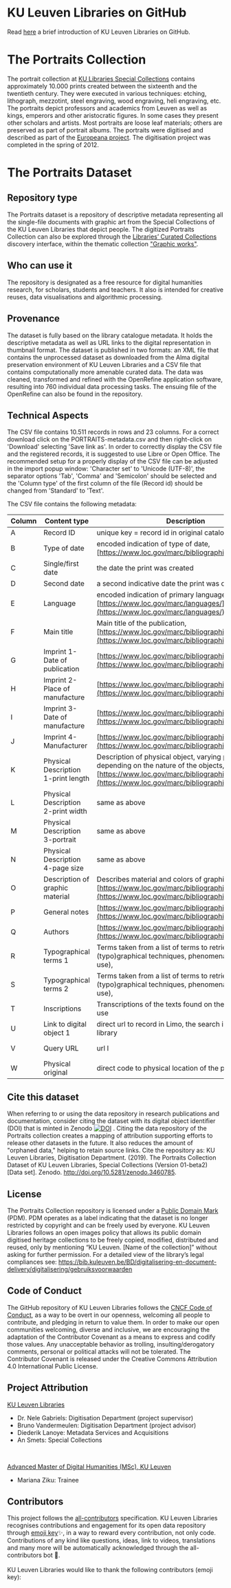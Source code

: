 
# KU Leuven Libraries on GitHub

Read [here](https://github.com/KU-Leuven-Libraries/Welcome-to-KU-Libraries-OpenGLAM/blob/master/README.md) a brief introduction of KU Leuven Libraries on GitHub.  

# The Portraits Collection
The portrait collection at [KU Libraries Special Collections](https://bib.kuleuven.be/bijzondere-collecties/english/home) contains approximately 10.000 prints created between the sixteenth and the twentieth century. They were executed in various techniques: etching, lithograph, mezzotint, steel engraving, wood engraving, heli engraving, etc. The portraits depict professors and academics from Leuven as well as kings, emperors and other aristocratic figures. In some cases they present other scholars and artists. Most portraits are loose leaf materials; others are preserved as part of portrait albums. The portraits were digitised and described as part of the [Europeana project](https://www.europeana.eu/portal/en). The digitisation project was completed in the spring of 2012. 

# The Portraits Dataset

## Repository type
The Portraits dataset is a repository of descriptive metadata representing all the single-file documents with graphic art from the Special Collections of the KU Leuven Libraries that depict people. The digitized Portraits Collection can also be explored through the [Libraries’ Curated Collections](https://limo.libis.be/primo-explore/collectionDiscovery?vid=KULeuven&collectionId=81386064490001488&lang=en_US) discovery interface, within the thematic collection ["Graphic works"](https://limo.libis.be/primo-explore/collectionDiscovery?vid=KULeuven&collectionId=81411248760001488&lang=en_US&query=any,contains,portraits). 



## Who can use it
The repository is designated as a free resource for digital humanities research, for scholars, students and teachers. It also is intended for creative reuses, data visualisations and algorithmic processing.

## Provenance
The dataset is fully based on the library catalogue metadata. It holds the descriptive metadata as well as URL links to the digital representation in thumbnail format. The dataset is published in two formats: an XML file that contains the unprocessed dataset as downloaded from the Alma digital preservation environment of KU Leuven Libraries and a CSV file that contains computationally more amenable curated data. The data was cleaned, transformed and refined with the OpenRefine application software, resulting into 760 individual data processing tasks. The ensuing file of the OpenRefine can also be found in the repository. 

## Technical Aspects
The CSV file contains 10.511 records in rows and 23 columns. For a correct download click on the PORTRAITS-metadata.csv and then right-click on 'Download' selecting 'Save link as'. In order to correctly display the CSV file and the registered records, it is suggested to use Libre or Open Office. The recommended setup for a properly display of the CSV file can be adjusted in the import popup window: 'Character set' to 'Unicode (UTF-8)', the separator options 'Tab', 'Comma' and 'Semicolon' should be selected and the 'Column type' of the first column of the file (Record id) should be changed from 'Standard' to 'Text'.

The CSV file contains the following metadata:


| Column | Content type | Description| Instance
|--|--|--|--|
| A | Record ID |  unique key = record id in original cataloging system | 9985111730101488
| B | Type of date | encoded indication of type of date, [https://www.loc.gov/marc/bibliographic/bd008a.html] | q
| C | Single/first date | the date the print was created | 16uu
| D | Second date | a second indicative date the print was created | \\\\
| E | Language | encoded indication of primary language of publication, [https://www.loc.gov/marc/languages/](https://www.loc.gov/marc/languages/) | lat
| F | Main title | Main title of the publication, [https://www.loc.gov/marc/bibliographic/bd245.html](https://www.loc.gov/marc/bibliographic/bd245.html) | 00$aHenricus van Baelen
| G | Imprint 1-Date of publication | [https://www.loc.gov/marc/bibliographic/bd260.html](https://www.loc.gov/marc/bibliographic/bd260.html) | \$cs.d
| H | Imprint 2-Place of manufacture | [https://www.loc.gov/marc/bibliographic/bd264.html](https://www.loc.gov/marc/bibliographic/bd264.html) | Gravenhage
| I | Imprint 3-Date of manufacture | [https://www.loc.gov/marc/bibliographic/bd264.html](https://www.loc.gov/marc/bibliographic/bd264.html) | date mentioned on print
| J | Imprint 4-Manufacturer | [https://www.loc.gov/marc/bibliographic/bd260.html](https://www.loc.gov/marc/bibliographic/bd260.html) | F.L. Dony & Comp.
| K | Physical Description 1-print length | Description of physical object, varying parameters depending on the nature of the objects, [https://www.loc.gov/marc/bibliographic/bd300.html](https://www.loc.gov/marc/bibliographic/bd300.html) | 242
| L | Physical Description 2-print width | same as above | 152
| M | Physical Description 3-portrait | same as above | 218 x 152 mm
| N | Physical Description 4-page size | same as above | 
| O | Description of graphic material | Describes material and colors of graphic material, [https://www.loc.gov/marc/bibliographic/bd340.html](https://www.loc.gov/marc/bibliographic/bd340.html) | \\$oBlack-and-white
| P | General notes | [https://www.loc.gov/marc/bibliographic/bd500.html](https://www.loc.gov/marc/bibliographic/bd500.html) | \\$atitel gecreeÌ erd door catalograaf
| Q | Authors | [https://www.loc.gov/marc/bibliographic/bd700.html](https://www.loc.gov/marc/bibliographic/bd700.html) | -
| R | Typographical terms 1 | Terms taken from a list of terms to retrieve certain (typo)graphical techniques, phenomena etc.(local use), | etching
| S | Typographical terms 2 | Terms taken from a list of terms to retrieve certain (typo)graphical techniques, phenomena etc.(local use), | engraving
| T | Inscriptions | Transcriptions of the texts found on the portraits, local use | \\$aHENRICVS VAN BAELEN
| U | Link to digital object 1 | direct url to record in Limo, the search interface of the library | http://resolver.libis.be/FL4856542/thumbnail
| V | Query URL | url l | [https://limo.libis.be/primo-explore/search?](https://limo.libis.be/primo-explore/search?query=any,contains,9985111730101488&tab=all_content_tab&search_scope=ALL_CONTENT&vid=KULeuven)
| W | Physical original | direct code to physical location of the print | KU Leuven Libraries BIBC BRES RC97/094




## Cite this dataset
When referring to or using the data repository in research publications and documentation, consider citing the dataset with its digital object identifier (DOI) that is minted in Zenodo [![DOI](https://zenodo.org/badge/DOI/10.5281/zenodo.3460785.svg)](https://doi.org/10.5281/zenodo.3460785)
. Citing the data repository of the Portraits collection creates a mapping of attribution supporting efforts to release other datasets in the future. It also reduces the amount of "orphaned data," helping to retain source links. 
Cite the repository as: KU Leuven Libraries, Digitisation Department. (2019). The Portraits Collection Dataset of KU Leuven Libraries, Special Collections (Version 01-beta2) [Data set]. Zenodo. http://doi.org/10.5281/zenodo.3460785.

## License    
The Portraits Collection repository is licensed under a [Public Domain Mark](https://creativecommons.org/share-your-work/public-domain/pdm/) (PDM). PDM operates as a label indicating that the dataset is no longer restricted by copyright and can be freely used by everyone. 
KU Leuven Libraries follows an open images policy that allows its public domain digitised heritage collections to be freely copied, modified, distributed and reused, only by mentioning “KU Leuven. [Name of the collection]” without asking for further permission. For a detailed view of the library’s legal compliances see:
https://bib.kuleuven.be/BD/digitalisering-en-document-delivery/digitalisering/gebruiksvoorwaarden 

## Code of Conduct
The GitHub repository of KU Leuven Libraries follows the [CNCF Code of Conduct](https://github.com/cncf/foundation/blob/master/code-of-conduct.md), as a way to be overt in our openness, welcoming all people to contribute, and pledging in return to value them. In order to make our open communities welcoming, diverse and inclusive, we are encouraging the adaptation of the Contributor Covenant as a means to express and codify those values. Any unacceptable behavior as trolling, insulting/derogatory comments, personal or political attacks will not be tolerated. The Contributor Covenant is released under the Creative Commons Attribution 4.0 International Public License.

## Project Attribution
[KU Leuven Libraries](https://bib.kuleuven.be/english)
* Dr. Nele Gabriels: Digitisation Department (project supervisor) 
* Bruno Vandermeulen: Digitisation Department (project advisor)
* Diederik Lanoye: Metadata Services and Acquisitions
* An Smets: Special Collections 
<br/>

[Advanced Master of Digital Humanities (MSc), KU Leuven](https://set.kuleuven.be/onderwijs/mdh)
* Mariana Ziku: Trainee

## Contributors
This project follows the [all-contributors](https://allcontributors.org) specification. KU Leuven Libraries recognises contributions and engagement for its open data repository through [emoji key](https://allcontributors.org/docs/en/emoji-key)✨, in a way to reward every contribution, not only code. Contributions of any kind like questions, ideas, link to videos, translations and many more will be automatically acknowledged through the all-contributors bot 🤖.
</br>
</br>
KU Leuven Libraries would like to thank the following contributors (emoji key):
